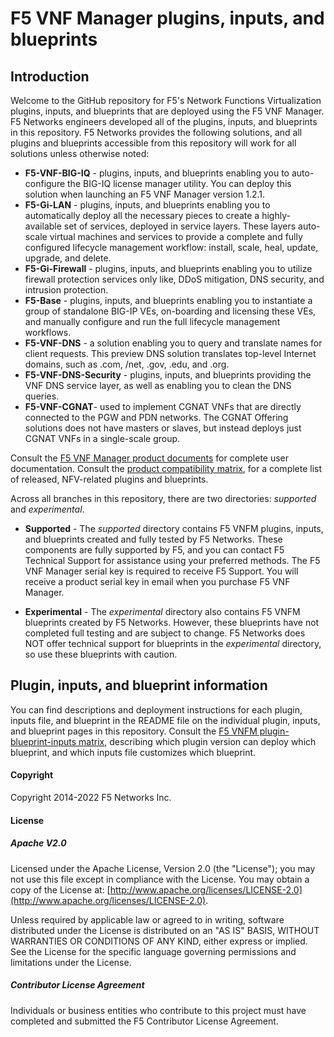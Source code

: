 # F5 VNF Manager plugins, inputs, and blueprints

## Introduction
Welcome to the GitHub repository for F5's Network Functions Virtualization plugins, inputs, and blueprints that are deployed using the F5 VNF Manager. 
F5 Networks engineers developed all of the plugins, inputs, and blueprints in this repository. F5 Networks provides the following solutions, and all plugins and blueprints accessible from this repository will work for all solutions unless otherwise noted:

- **F5-VNF-BIG-IQ** - plugins, inputs, and blueprints enabling you to auto-configure the BIG-IQ license manager utility. You can deploy this solution when launching an F5 VNF Manager version 1.2.1.
- **F5-Gi-LAN** - plugins, inputs, and blueprints enabling you to automatically deploy all the necessary pieces to create a highly-available set of services, deployed in service layers. These layers auto-scale virtual machines and services to provide a complete and fully configured lifecycle management workflow: install, scale, heal, update, upgrade, and delete. 
- **F5-Gi-Firewall** - plugins, inputs, and blueprints enabling you to utilize firewall protection services only like, DDoS mitigation, DNS security, and intrusion protection.
- **F5-Base** -  plugins, inputs, and blueprints enabling you to instantiate a group of standalone BIG-IP VEs, on-boarding and licensing these VEs, and manually configure and run the full lifecycle management workflows.
- **F5-VNF-DNS** - a solution enabling you to query and translate names for client requests. This preview DNS solution translates top-level Internet domains, such as .com, /net, .gov, .edu, and .org. 
- **F5-VNF-DNS-Security** - plugins, inputs, and blueprints providing the VNF DNS service layer, as well as enabling you to clean the DNS queries.
- **F5-VNF-CGNAT**- used to implement CGNAT VNFs that are directly connected to the PGW and PDN networks. The CGNAT Offering solutions does not have masters or slaves, but instead deploys just CGNAT VNFs in a single-scale group.




Consult the [F5 VNF Manager product documents](https://clouddocs.f5.com/cloud/nfv/latest/) for complete user documentation. 
Consult the [product compatibility matrix](https://support.f5.com/csp/article/K29047312), for a complete list of released, NFV-related plugins and blueprints. 

Across all branches in this repository, there are two directories: *supported* and *experimental*.

- **Supported** - The *supported* directory contains F5 VNFM plugins, inputs, and blueprints created and fully tested by F5 Networks. These components are fully supported by F5, and you can contact F5 Technical Support for assistance using your preferred methods. The F5 VNF Manager serial key is required to receive F5 Support. You will receive a product serial key in email when you purchase F5 VNF Manager.

- **Experimental** - The *experimental* directory also contains F5 VNFM blueprints created by F5 Networks. However, these blueprints have not completed full testing and are subject to change. F5 Networks does NOT offer technical support for blueprints in the *experimental* directory, so use these blueprints with caution.

## Plugin, inputs, and blueprint information
You can find descriptions and deployment instructions for each plugin, inputs file, and blueprint in the README file on the individual plugin, inputs, and blueprint pages in this repository. Consult the [F5 VNFM plugin-blueprint-inputs matrix](https://github.com/F5Networks/f5-nfv-solutions/tree/master/supported#plugin-blueprint-inputs-matrix), describing which plugin version can deploy which blueprint, and which inputs file customizes which blueprint.

#### Copyright
Copyright 2014-2022 F5 Networks Inc.

#### License

##### Apache V2.0 
Licensed under the Apache License, Version 2.0 (the "License"); you may not use this file except in compliance with the License. You may obtain a copy of the License at: [http://www.apache.org/licenses/LICENSE-2.0](http://www.apache.org/licenses/LICENSE-2.0).

Unless required by applicable law or agreed to in writing, software distributed under the License is distributed on an "AS IS" BASIS, WITHOUT WARRANTIES OR CONDITIONS OF ANY KIND, either express or implied. See the License for the specific language governing permissions and limitations under the License.

##### Contributor License Agreement
Individuals or business entities who contribute to this project must have completed and submitted the F5 Contributor License Agreement.


 